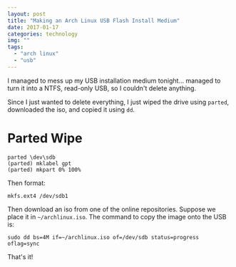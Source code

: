 ```yaml
---
layout: post
title: "Making an Arch Linux USB Flash Install Medium"
date: 2017-01-17
categories: technology
img: ""
tags:
  - "arch linux"
  - "usb"
---
```


I managed to mess up my USB installation medium tonight... managed to turn it into a NTFS, read-only USB, so I couldn't delete anything.

Since I just wanted to delete everything, I just wiped the drive using `parted`, downloaded the iso, and copied it using `dd`.

# Parted Wipe
```
parted \dev\sdb
(parted) mklabel gpt
(parted) mkpart 0% 100%
```

Then format:

```
mkfs.ext4 /dev/sdb1
```

Then download an iso from one of the online repositories. Suppose we place it in `~/archlinux.iso`. The command to copy the image onto the USB is:

```
sudo dd bs=4M if=~/archlinux.iso of=/dev/sdb status=progress oflag=sync
```

That's it!